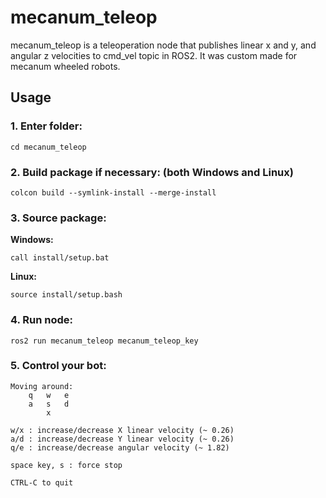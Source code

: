 # mecanum_teleop
mecanum_teleop is a teleoperation node that publishes linear x and y, and angular z velocities to cmd_vel topic in ROS2. It was custom made for mecanum wheeled robots.

## Usage

### 1. Enter folder:
```
cd mecanum_teleop
```

### 2. Build package if necessary: (both Windows and Linux)
```
colcon build --symlink-install --merge-install
```

### 3. Source package:

**Windows:**
```
call install/setup.bat
```
**Linux:**
```
source install/setup.bash
```

### 4. Run node:
```
ros2 run mecanum_teleop mecanum_teleop_key
```

### 5. Control your bot:
```
Moving around:
    q   w   e
    a   s   d
        x

w/x : increase/decrease X linear velocity (~ 0.26)
a/d : increase/decrease Y linear velocity (~ 0.26)
q/e : increase/decrease angular velocity (~ 1.82)

space key, s : force stop

CTRL-C to quit
```